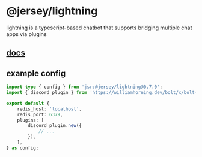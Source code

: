 # @jersey/lightning

lightning is a typescript-based chatbot that supports bridging multiple chat
apps via plugins

## [docs](https://williamhorning.dev/bolt)

## example config

```ts
import type { config } from 'jsr:@jersey/lightning@0.7.0';
import { discord_plugin } from 'https://williamhorning.dev/bolt/x/bolt-discord/0.7.0/mod.ts';

export default {
	redis_host: 'localhost',
	redis_port: 6379,
	plugins: [
		discord_plugin.new({
			// ...
		}),
	],
} as config;
```
